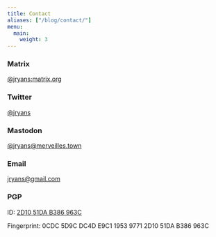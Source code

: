```yaml
---
title: Contact
aliases: ["/blog/contact/"]
menu:
  main:
    weight: 3
---
```


### Matrix

[@jryans:matrix.org](https://matrix.to/#/@jryans:matrix.org)

### Twitter

[@jryans](https://twitter.com/jryans)

### Mastodon

[@jryans@merveilles.town](https://merveilles.town/@jryans)

### Email

[jryans@gmail.com](mailto:jryans@gmail.com)

### PGP

ID: [2D10 51DA B386 963C](/keys/jryans.pub.asc)

Fingerprint: 0CDC 5D9C DC4D E9C1 1953 9771 2D10 51DA B386 963C
